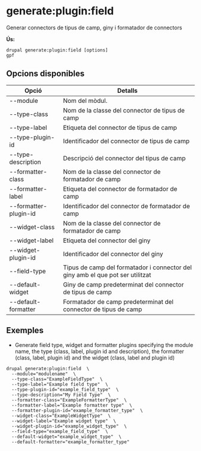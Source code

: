 # generate:plugin:field
Generar connectors de tipus de camp, giny i formatador de connectors

**Ús:**
```
drupal generate:plugin:field [options]
gpf
```

## Opcions disponibles
Opció | Detalls
-------|-------------
--module | Nom del mòdul.
--type-class | Nom de la classe del connector de tipus de camp
--type-label | Etiqueta del connector de tipus de camp
--type-plugin-id | Identificador del connector de tipus de camp
--type-description | Descripció del connector del tipus de camp
--formatter-class | Nom de la classe del connector de formatador de camp
--formatter-label | Etiqueta del connector de formatador de camp
--formatter-plugin-id | Identificador del connector de formatador de camp
--widget-class | Nom de la classe del connector de formatador de camp
--widget-label | Etiqueta del connector del giny
--widget-plugin-id | Identificador del connector del giny
--field-type | Tipus de camp del formatador i connector del giny amb el que pot ser utilitzat
--default-widget | Giny de camp predeterminat del connector de tipus de camp
--default-formatter | Formatador de camp predeterminat del connector de tipus de camp

## Exemples
* Generate field type, widget and formatter plugins specifying the module name, the type (class, label, plugin id and description), the formatter (class, label, plugin id) and the widget (class, label and plugin id)
```
drupal generate:plugin:field  \
  --module="modulename"  \
  --type-class="ExampleFieldType"  \
  --type-label="Example field type"  \
  --type-plugin-id="example_field_type"  \
  --type-description="My Field Type"  \
  --formatter-class="ExampleFormatterType"  \
  --formatter-label="Example formatter type"  \
  --formatter-plugin-id="example_formatter_type"  \
  --widget-class="ExampleWidgetType"  \
  --widget-label="Example widget type"  \
  --widget-plugin-id="example_widget_type"  \
  --field-type="example_field_type"  \
  --default-widget="example_widget_type"  \
  --default-formatter="example_formatter_type"
```

